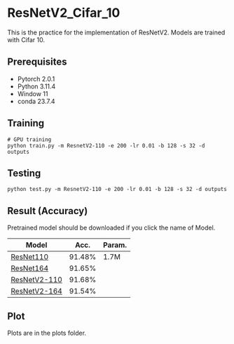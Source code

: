 # ResNetV2_Cifar_10

This is the practice for the implementation of ResNetV2.  Models are trained with Cifar 10.

## Prerequisites
- Pytorch 2.0.1
- Python 3.11.4
- Window 11
- conda 23.7.4

## Training
```
# GPU training
python train.py -m ResnetV2-110 -e 200 -lr 0.01 -b 128 -s 32 -d outputs
```

## Testing
```
python test.py -m ResnetV2-110 -e 200 -lr 0.01 -b 128 -s 32 -d outputs
```

## Result (Accuracy)

Pretrained model should be downloaded if you click the name of Model.

| Model             | Acc.        |Param.        |
| ----------------- | ----------- |----------|
| [ResNet110]()          | 91.48%     |    1.7M      |
| [ResNet164]()          | 91.65%      |          |
| [ResNetV2-110]()         | 91.68%      |        |
| [ResNetV2-164]()          | 91.54%      |         |
 

## Plot
Plots are in the plots folder.
